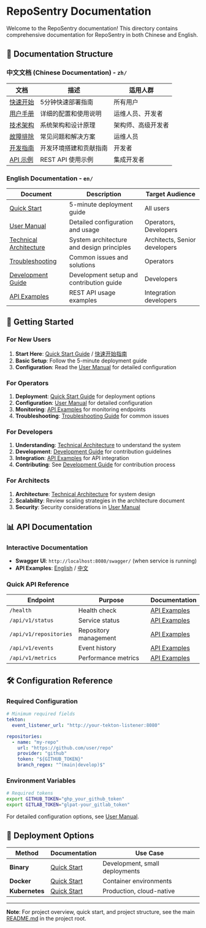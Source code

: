 # RepoSentry Documentation

Welcome to the RepoSentry documentation! This directory contains comprehensive documentation for RepoSentry in both Chinese and English.

## 📁 Documentation Structure

### 中文文档 (Chinese Documentation) - `zh/`

| 文档 | 描述 | 适用人群 |
|------|------|----------|
| [快速开始](zh/QUICKSTART.md) | 5分钟快速部署指南 | 所有用户 |
| [用户手册](zh/USER_MANUAL.md) | 详细的配置和使用说明 | 运维人员、开发者 |
| [技术架构](zh/ARCHITECTURE.md) | 系统架构和设计原理 | 架构师、高级开发者 |
| [故障排除](zh/TROUBLESHOOTING.md) | 常见问题和解决方案 | 运维人员 |
| [开发指南](zh/DEVELOPMENT.md) | 开发环境搭建和贡献指南 | 开发者 |
| [API 示例](zh/API_EXAMPLES.md) | REST API 使用示例 | 集成开发者 |

### English Documentation - `en/`

| Document | Description | Target Audience |
|----------|-------------|-----------------|
| [Quick Start](en/QUICKSTART.md) | 5-minute deployment guide | All users |
| [User Manual](en/USER_MANUAL.md) | Detailed configuration and usage | Operators, Developers |
| [Technical Architecture](en/ARCHITECTURE.md) | System architecture and design principles | Architects, Senior developers |
| [Troubleshooting](en/TROUBLESHOOTING.md) | Common issues and solutions | Operators |
| [Development Guide](en/DEVELOPMENT.md) | Development setup and contribution guide | Developers |
| [API Examples](en/API_EXAMPLES.md) | REST API usage examples | Integration developers |

## 🚀 Getting Started

### For New Users
1. **Start Here**: [Quick Start Guide](en/QUICKSTART.md) / [快速开始指南](zh/QUICKSTART.md)
2. **Basic Setup**: Follow the 5-minute deployment guide
3. **Configuration**: Read the [User Manual](en/USER_MANUAL.md) for detailed configuration

### For Operators
1. **Deployment**: [Quick Start Guide](en/QUICKSTART.md) for deployment options
2. **Configuration**: [User Manual](en/USER_MANUAL.md) for detailed configuration
3. **Monitoring**: [API Examples](en/API_EXAMPLES.md) for monitoring endpoints
4. **Troubleshooting**: [Troubleshooting Guide](en/TROUBLESHOOTING.md) for common issues

### For Developers
1. **Understanding**: [Technical Architecture](en/ARCHITECTURE.md) to understand the system
2. **Development**: [Development Guide](en/DEVELOPMENT.md) for contribution guidelines
3. **Integration**: [API Examples](en/API_EXAMPLES.md) for API integration
4. **Contributing**: See [Development Guide](en/DEVELOPMENT.md) for contribution process

### For Architects
1. **Architecture**: [Technical Architecture](en/ARCHITECTURE.md) for system design
2. **Scalability**: Review scaling strategies in the architecture document
3. **Security**: Security considerations in [User Manual](en/USER_MANUAL.md)

## 📊 API Documentation

### Interactive Documentation
- **Swagger UI**: `http://localhost:8080/swagger/` (when service is running)
- **API Examples**: [English](en/API_EXAMPLES.md) / [中文](zh/API_EXAMPLES.md)

### Quick API Reference

| Endpoint | Purpose | Documentation |
|----------|---------|---------------|
| `/health` | Health check | [API Examples](en/API_EXAMPLES.md#health-check-apis) |
| `/api/v1/status` | Service status | [API Examples](en/API_EXAMPLES.md#service-information-apis) |
| `/api/v1/repositories` | Repository management | [API Examples](en/API_EXAMPLES.md#repository-management-apis) |
| `/api/v1/events` | Event history | [API Examples](en/API_EXAMPLES.md#event-query-apis) |
| `/api/v1/metrics` | Performance metrics | [API Examples](en/API_EXAMPLES.md#metrics-apis) |

## 🛠️ Configuration Reference

### Required Configuration
```yaml
# Minimum required fields
tekton:
  event_listener_url: "http://your-tekton-listener:8080"

repositories:
  - name: "my-repo"
    url: "https://github.com/user/repo"
    provider: "github"
    token: "${GITHUB_TOKEN}"
    branch_regex: "^(main|develop)$"
```

### Environment Variables
```bash
# Required tokens
export GITHUB_TOKEN="ghp_your_github_token"
export GITLAB_TOKEN="glpat-your_gitlab_token"
```

For detailed configuration options, see [User Manual](en/USER_MANUAL.md#configuration-details).

## 🚢 Deployment Options

| Method | Documentation | Use Case |
|--------|---------------|----------|
| **Binary** | [Quick Start](en/QUICKSTART.md#step-1-get-reposentry) | Development, small deployments |
| **Docker** | [Quick Start](en/QUICKSTART.md#docker-deployment) | Container environments |
| **Kubernetes** | [Quick Start](en/QUICKSTART.md#kubernetes-helm-deployment) | Production, cloud-native |

---

**Note**: For project overview, quick start, and project structure, see the main [README.md](../README.md) in the project root.
